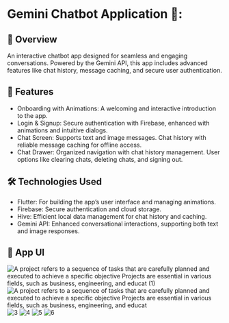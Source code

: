 # Gemini Chatbot Application 🌟:

## 🚀 Overview
An interactive chatbot app designed for seamless and engaging conversations. Powered by the Gemini API, this app includes advanced features like chat history, message caching, and secure user authentication.

## 🎨 Features
- Onboarding with Animations: A welcoming and interactive introduction to the app.
- Login & Signup: Secure authentication with Firebase, enhanced with animations and intuitive dialogs.
- Chat Screen:
Supports text and image messages.
Chat history with reliable message caching for offline access.
- Chat Drawer:
Organized navigation with chat history management.
User options like clearing chats, deleting chats, and signing out.

## 🛠️ Technologies Used
- Flutter: For building the app’s user interface and managing animations.
- Firebase: Secure authentication and cloud storage.
- Hive: Efficient local data management for chat history and caching.
- Gemini API: Enhanced conversational interactions, supporting both text and image responses.


## 📱 App UI 

![A project refers to a sequence of tasks that are carefully planned and executed to achieve a specific objective  Projects are essential in various fields, such as business, engineering, and educat (1)](https://github.com/user-attachments/assets/38b517aa-ec08-4f85-bc99-510f63f7110c)
![A project refers to a sequence of tasks that are carefully planned and executed to achieve a specific objective  Projects are essential in various fields, such as business, engineering, and educat](https://github.com/user-attachments/assets/7a8651b7-8fb0-46dd-80a1-2babfed99fc6)
![3](https://github.com/user-attachments/assets/d79e833b-d456-4235-bff9-fa601b6f1ea0)
![4](https://github.com/user-attachments/assets/833bd694-eb94-4a6d-ac6a-5e79672aeca4)
![5](https://github.com/user-attachments/assets/63dcce07-139a-4f24-804f-a5824c8fd1f6)
![6](https://github.com/user-attachments/assets/d3958890-dd69-4aed-8d38-9eb0a24f33b0)
